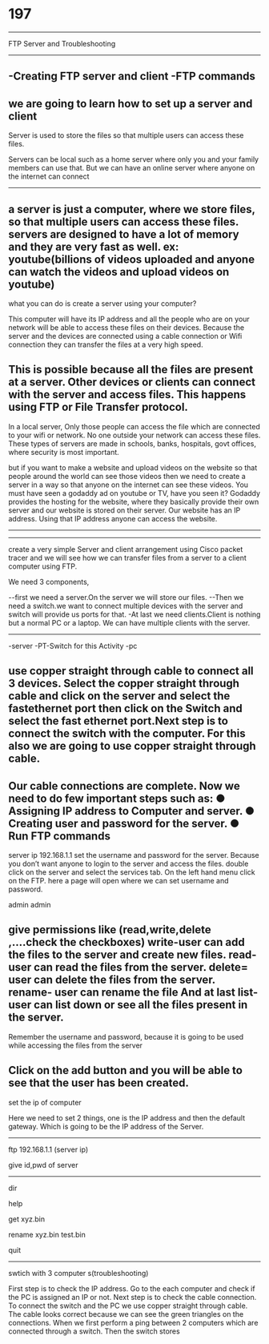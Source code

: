 # 197
-----------

FTP Server and Troubleshooting


----------------------------
-Creating FTP server and client
-FTP commands
-----------------------------

we are going to learn how to set up a server and client
------------------------------
Server is used to store the files so that multiple users can access these files.

Servers can be local such as a home server where only you and your family members can use that.
But we can have an online server where anyone on the internet can connect 

------------------------------
a server is just a computer, where we store files, so that multiple users can access these files.
servers are designed to have a lot of memory and they are very fast as well.
ex: youtube(billions of videos uploaded and anyone can watch the videos and upload videos on youtube)
----------------------------
what  you can do is create a server using your computer?

This computer will have its IP address and all the people who are on your network 
will be able to access these files on their devices. Because the server and 
the devices are connected using a cable connection or Wifi connection they can 
transfer the files at a very high speed.

This is possible because all the files are present at a server.
Other devices or clients can connect with the server and access files.
This happens using FTP or File Transfer protocol.
---------------------------------
In a local server, Only those people can access the file which are connected
to your wifi or network.
No one outside your network can access these files. These types of servers are made in schools, banks, hospitals, govt offices, where security is most important.


but if you want to make a website and upload videos on the website so that people around the world can see those videos then we need to create a server in a way so that anyone on the internet can see these videos.
You must have seen a godaddy ad on youtube or TV, have you seen it?
Godaddy provides the hosting for the website, where they basically provide their own server and our website is stored on their server.
Our website has an IP address. Using that IP address anyone can access the website.

-----------------------------------
************************************************************************
create a very simple Server and client arrangement using Cisco packet tracer and we will see how we can transfer files from a server to a client computer using FTP.

We need 3 components, 

--first we need a server.On the server we will store our files.
--Then we need a switch.we want to connect multiple devices with the server and 
switch will provide us ports for that.
-At last we need clients.Client is nothing but a normal PC or a laptop. We can have multiple clients with the server.

-------------------------------------------
-server
 -PT-Switch for this Activity
 -pc
 
 use copper straight through cable to connect all 3 devices.
 Select the copper straight through cable and click on the server and select the fastethernet port then click on the Switch and select the fast ethernet port.Next step is to connect the switch with the computer.
For this also we are going to use copper straight through cable.
---------------------------------
Our cable connections are complete. Now we need to do few important steps such as:
● Assigning IP address to Computer and server.
● Creating user and password for the server.
● Run FTP commands
---------------------------------
 server ip 192.168.1.1
 set the username and password for the server. Because you don’t want anyone to login to the server and access the files.
double click on the server and select the services tab. On the left hand menu
click on the FTP. here a page will open where we can set username and password.

admin 
admin

give permissions like (read,write,delete ,....check the checkboxes)
write-user can add the files to the server and create new files.
read- user can read the files from the server.
delete= user can delete the files from the server. rename- user can rename the file
And at last list- user can list down or see all the files present in the server.
----------------------------
Remember the username and password, because it is going to be used while 
accessing the files from the server

Click on the add button and you will be able to see that the user has been created.
--------------------------------
set the ip of computer

Here we need to set 2 things, one is the IP address and then the default gateway. Which is going to be the IP address of the Server.

------------
 ftp 192.168.1.1 (server ip)
 
 give id,pwd of server
 
 ------------
 dir 
 
 
 help
 
 get xyz.bin
 
 rename xyz.bin test.bin
 
 quit
 
 ------
 
 swtich with 3 computer s(troubleshooting)
 
 
 First step is to check the IP address. Go to the each computer and check if the PC is assigned an IP or not.
Next step is to check the cable connection.
To connect the switch and the PC we use copper straight through cable.
The cable looks correct because we can see the green triangles on the connections.
When we first perform a ping between 2 computers which are connected through a switch. Then the switch stores
 
